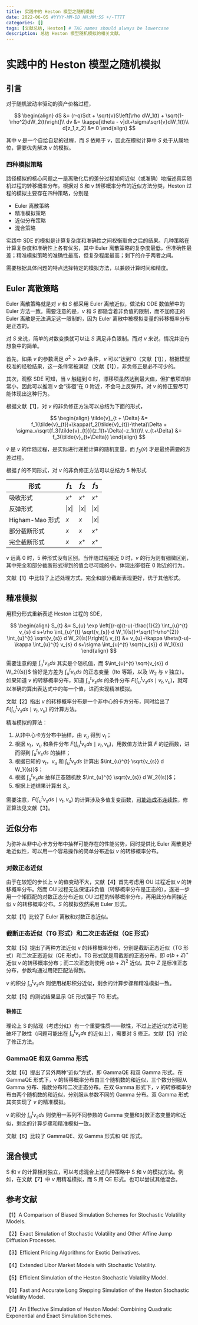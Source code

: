 ```yaml
---
title: 实践中的 Heston 模型之随机模拟
date: 2022-06-05 #YYYY-MM-DD HH:MM:SS +/-TTTT
categories: []
tags: [文献总结, Heston] # TAG names should always be lowercase
description: 总结 Heston 模型随机模拟的相关文献。
---
```


# 实践中的 Heston 模型之随机模拟

## 引言

对于随机波动率驱动的资产价格过程，

$$
\begin{align}
dS &= (r-q)Sdt + \sqrt{v}S\left[\rho dW_1(t) + \sqrt{1-\rho^2}dW_2(t)\right]\\
dv &= \kappa[\theta - v]dt+\sigma\sqrt{v}dW_1(t)\\
d[z_1,z_2] &= 0
\end{align}
$$

其中 $v$ 是一个自给自足的过程，而 $S$ 依赖于 $v$，因此在模拟计算中 $S$ 处于从属地位，需要优先解决 $v$ 的模拟。

### 四种模拟策略

路径模拟的核心问题之一是离散化后的差分过程如何近似（或准确）地描述真实随机过程的转移概率分布。根据对 S 和 v 转移概率分布的近似方法分类，Heston 过程的模拟主要存在四种策略，分别是
* Euler 离散策略
* 精准模拟策略
* 近似分布策略
* 混合策略

实践中 SDE 的模拟是计算复杂度和准确性之间权衡取舍之后的结果。几种策略在计算复杂度和准确性上各有优劣，其中 Euler 离散策略的复杂度最低，但准确性最差；精准模拟策略的准确性最高，但复杂程度最高；剩下的介于两者之间。

需要根据具体问题的特点选择特定的模拟方法，以兼顾计算时间和精度。

## Euler 离散策略

Euler 离散策略就是对 $v$ 和 $S$ 都采用 Euler 离散近似，做法和 ODE 数值解中的 Euler 方法一致。需要注意的是，$v$ 和 $S$ 都隐含着非负值的限制，而不加修正的 Euler 离散是无法满足这一限制的，因为 Euler 离散中被模拟变量的转移概率分布是正态的。

对 $S$ 来说，简单的对数变换就可以让 $S$ 满足非负限制。而对 $v$ 来说，情况并没有想象中的简单。

首先，如果 $v$ 的参数满足 $\sigma^2 > 2\kappa\theta$ 条件，$v$ 可以“达到”0（文献【1】），根据模型校准的经验结果，这一条件常被满足（文献【1】），非负修正是必不可少的。

其次，观察 SDE 可知，当 $v$ 触碰到 0 时，漂移项虽然达到最大值，但扩散项却非常小，因此可以推测 $v$ 会“徘徊”在 0 附近，不会马上反弹开。对 $v$ 的修正要尽可能体现出这种行为。

根据文献【1】，对 $v$ 的非负修正方法可以总结为下面的形式，

$$
\begin{align}
\tilde{v}_{t + \Delta} &= f_1(\tilde{v}_{t})+\kappa(f_2(\tilde{v}_{t})-\theta)\Delta + \sigma_v\sqrt{f_3(\tilde{v}_{t})}(z_1(t+\Delta)-z_1(t))\\
v_{t+\Delta} &= f_3(\tilde{v}_{t+\Delta})
\end{align}
$$

$\tilde{v}$ 是 $v$ 的伴随过程，是实际进行递推计算的随机变量，而 $f_3(\tilde{v})$ 才是最终需要的方差过程。

根据 $f$ 的不同形式，对 $v$ 的非负修正方法可以总结为 5 种形式

|形式|$f_1$|$f_2$|$f_3$|
|---|---|---|---|
|吸收形式|$x^+$|$x^+$|$x^+$|
|反弹形式|$\|x\|$|$\|x\|$|$\|x\|$|
|Higham-Mao 形式|$x$|$x$|$\|x\|$|
|部分截断形式|$x$|$x$|$x^+$|
|完全截断形式|$x$|$x^+$|$x^+$|

$v$ 远离 0 时，5 种形式没有区别。当伴随过程接近 0 时，$v$ 的行为则有细微区别，其中完全和部分截断形式得到的值会尽可能的小，体现出徘徊在 0 附近的行为。

文献【1】中比较了上述处理方式，完全和部分截断表现更好，优于其他形式。

## 精准模拟

用积分形式重新表述 Heston 过程的 SDE，

$$
\begin{align}
S_{t} &= S_{u} \exp \left[(r-q)(t-u)-\frac{1}{2} \int_{u}^{t} v_{s} d s+\rho \int_{u}^{t} \sqrt{v_{s}} d W_1{(s)}+\sqrt{1-\rho^{2}} \int_{u}^{t} \sqrt{v_{s}} d W_2{(s)}\right]\\
v_{t} &= v_{u}+\kappa \theta(t-u)-\kappa \int_{u}^{t} v_{s} d s+\sigma \int_{u}^{t} \sqrt{v_{s}} d W_1{(s)}
\end{align}
$$

需要注意的是 $\int_{u}^{t} v_{s} d s$ 其实是个随机值，而 $\int_{u}^{t} \sqrt{v_{s}} d W_2{(s)}$ 恰好是方差为 $\int_{u}^{t} v_{s} d s$ 的正态变量（Ito 等距，以及 $W_2$ 与 $v$ 独立）。如果知道 $v$ 的转移概率分布，知道 $\int_{u}^{t} v_{s} d s$ 的条件分布 $F(\int_{u}^{t} v_{s} d s \mid v_t,v_u)$，就可以准确的算出表达式中的每一个值，进而实现精准模拟。

文献【2】指出 $v$ 的转移概率分布是一个非中心的卡方分布，同时给出了 $F(\int_{u}^{t} v_{s} d s \mid v_t,v_u)$ 的计算方法。

精准模拟的算法：
1. 从非中心卡方分布中抽样，由 $v_u$ 得到 $v_t$；
2. 根据 $v_t$，$v_u$ 和条件分布 $F(\int_{u}^{t} v_{s} ds \mid v_t,v_u)$，用数值方法计算 $F$ 的逆函数，进而得到 $\int_{u}^{t} v_{s} d s$ 的抽样；
3. 根据已知的 $v_t$，$v_u$ 和 $\int_{u}^{t} v_{s} ds$ 计算出 $\int_{u}^{t} \sqrt{v_{s}} d W_1{(s)}$；
3. 根据 $\int_{u}^{t} v_{s} ds$ 抽样正态随机数 $\int_{u}^{t} \sqrt{v_{s}} d W_2{(s)}$；
3. 根据上述结果计算出 $S_u$.

需要注意，$F(\int_{u}^{t} v_{s} d s \mid v_t,v_u)$ 的计算涉及多值复变函数，[可能造成不连续性](https://xuruilong100.github.io/posts/%E5%AE%9E%E8%B7%B5%E4%B8%AD%E7%9A%84-Heston-%E6%A8%A1%E5%9E%8B%E4%B9%8B%E5%8D%8A%E8%A7%A3%E6%9E%90%E8%A7%A3/)，修正算法见文献【3】。

## 近似分布

为弥补从非中心卡方分布中抽样可能存在的性能劣势，同时提供比 Euler 离散更好地近似性，可以用一个容易操作的简单分布近似 $v$ 的转移概率分布。

### 对数正态近似

由于在较短的步长上 $v$ 的值变动不大，文献【4】首先考虑用 OU 过程近似 $v$ 的转移概率分布。然而 OU 过程无法保证非负值（转移概率分布是正态的），遂进一步用一个矩匹配的对数正态分布近似 OU 过程的转移概率分布，再用此分布间接近似 v 的转移概率分布。$S$ 的模拟依然采用 Euler 形式。

文献【1】比较了 Euler 离散和对数正态近似。

### 截断正态近似（TG 形式）和二次正态近似（QE 形式）

文献【5】提出了两种方法近似 v 的转移概率分布，分别是截断正态近似（TG 形式）和二次正态近似（QE 形式）。TG 形式就是用截断的正态分布，即 $a(b+Z)^+$ 近似 $v$ 的转移概率分布；而二次正态则使用 $a(b+Z)^2$ 近似。其中 $Z$ 是标准正态分布，参数均通过用矩匹配法得到。

$v$ 的积分 $\int_{u}^{t} v_{s} ds$ 则使用梯形积分近似，剩余的计算步骤和精准模拟一致。

文献【5】的测试结果显示 QE 形式强于 TG 形式。

#### 鞅修正

理论上 S 的贴现（考虑分红）有一个重要性质——鞅性，不过上述近似方法可能破坏了鞅性（问题可能出在 $\int_{u}^{t} v_{s} ds$ 的近似上），需要对 S 修正。文献【5】讨论了修正方法。

### GammaQE 和双 Gamma 形式

文献【6】提出了另外两种“近似”方式，即 GammaQE 和双 Gamma 形式。在 GammaQE 形式下，$v$ 的转移概率分布由三个随机数的和近似，三个数分别服从 Gamma 分布、指数分布和二次正态分布。在双 Gamma 形式下，$v$ 的转移概率分布由两个随机数的和近似，分别服从参数不同的 Gamma 分布。双 Gamma 形式其实实现了 $v$ 的精准模拟。

v 的积分 $\int_{u}^{t} v_{s} ds$ 则使用一系列不同参数的 Gamma 变量和对数正态变量的和近似，剩余的计算步骤和精准模拟一致。

文献【6】比较了 GammaQE、双 Gamma 形式和 QE 形式。

## 混合模式

S 和 v 的计算相对独立，可以考虑混合上述几种策略中 S 和 v 的模拟方法。例如，在文献【7】中 $v$ 用精准模拟，而 S 用 QE 形式。也可以尝试其他混合。

## 参考文献

【1】A Comparison of Biased Simulation Schemes for Stochastic Volatility Models.

【2】Exact Simulation of Stochastic Volatility and Other Affine Jump Diffusion Processes.

【3】Efficient Pricing Algorithms for Exotic Derivatives.

【4】Extended Libor Market Models with Stochastic Volatility.

【5】Efficient Simulation of the Heston Stochastic Volatility Model.

【6】Fast and Accurate Long Stepping Simulation of the Heston Stochastic Volatility Model.

【7】An Effective Simulation of Heston Model: Combining Quadratic Exponential and Exact Simulation Schemes.